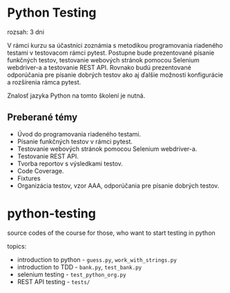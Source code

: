 # Python Testing

rozsah: 3 dni

V rámci kurzu sa účastníci zoznámia s metodikou programovania riadeného testami v testovacom rámci pytest. Postupne bude prezentované písanie funkčných testov, testovanie webových stránok pomocou Selenium webdriver-a a testovanie REST API. Rovnako budú prezentované odporúčania pre písanie dobrých testov ako aj ďalšie možnosti konfigurácie a rozšírenia rámca pytest.

Znalosť jazyka Python na tomto školení je nutná.

## Preberané témy

* Úvod do programovania riadeného testami.
* Písanie funkčných testov v rámci pytest.
* Testovanie webových stránok pomocou Selenium webdriver-a.
* Testovanie REST API.
* Tvorba reportov s výsledkami testov.
* Code Coverage.
* Fixtures
* Organizácia testov, vzor AAA, odporúčania pre písanie dobrých testov.



# python-testing

source codes of the course for those, who want to start testing in python

topics:
* introduction to python - `guess.py`, `work_with_strings.py`
* introduction to TDD - `bank.py`, `test_bank.py`
* selenium testing - `test_python_org.py`
* REST API testing - `tests/`
